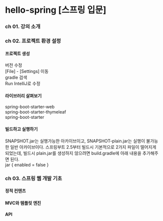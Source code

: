 # hello-spring [스프링 입문]

### ch 01. 강의 소개

### ch 02. 프로젝트 환경 설정

#### 프로젝트 생성
버전 수정 <br>
[File] - [Settings] 이동 <br>
gradle 검색 <br>
Run IntelliJ로 수정 <br>

#### 라이브러리 살펴보기
spring-boot-starter-web<br>
spring-boot-starter-thymeleaf<br>
spring-boot-starter<br>

#### 빌드하고 실행하기
SNAPSHOT.jar는 실행가능한 아카이브이고, SNAPSHOT-plain.jar는 실행이 불가능한 일반 아카이브이다.
스프링부트 2.5부터 빌드시 기본적으로 2가지 파일이 떨어지게 되었는데, 빌드시 plain.jar를 생성하지 않으려면 build.gradle에 아래 내용을 추가해주면 된다.<br>
jar {
      enabled = false
  }

### ch 03. 스프링 웹 개발 기초
#### 정적 컨텐츠
#### MVC와 템플릿 엔진
#### API
